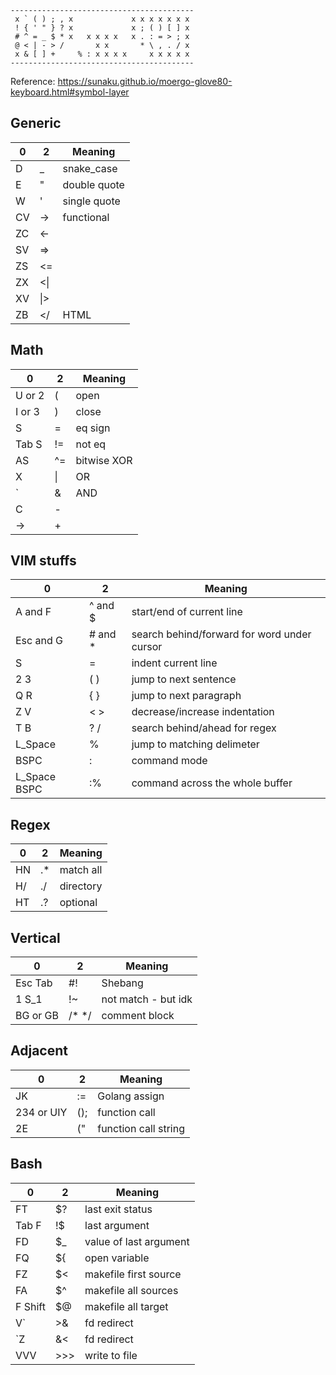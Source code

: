 ```
-----------------------------------------
 x ` ( ) ; , x             x x x x x x x
 ! { ' " } ? x             x ; ( ) [ ] x
 # ^ = _ $ * x   x x x x   x . : = > ; x
 @ < | - > /       x x       * \ , . / x
 x & [ ] +     % : x x x x     x x x x x
-----------------------------------------
```
Reference: https://sunaku.github.io/moergo-glove80-keyboard.html#symbol-layer

## Generic

| 0 | 2 | Meaning | 
| --- | --- | --- |
| D  | _ | snake_case |
| E |  " | double quote |
| W |  ' | single quote  |
| CV | -> | functional |
| ZC | <- ||
| SV | => ||
| ZS | <= ||
| ZX | <\| || 
| XV | \|> ||
| ZB | </ | HTML |

## Math

| 0 | 2 | Meaning | 
| --- | --- | --- |
| U or 2 | (  | open |
| I or 3 | )  | close |
| S  | = | eq sign | 
| Tab S | != | not eq |
| AS | ^= | bitwise XOR |
| X | \| | OR |
| ` | & | AND |
| C  | -  |  |
| → | + |  |
  
## VIM stuffs

| 0 | 2 | Meaning |
| --- | --- | --- | 
| A and F | ^ and $ | start/end of current line |
| Esc and G | # and * | search behind/forward for word under cursor |
| S | = | indent current line |
| 2 3 | ( ) | jump to next sentence |
| Q R | { } | jump to next paragraph |
| Z V | < > | decrease/increase indentation |
| T B | ? / | search behind/ahead for regex |
| L_Space | % | jump to matching delimeter |
| BSPC | : | command mode |
| L_Space BSPC | :% | command across the whole buffer |

## Regex

| 0 | 2 | Meaning |
| --- | --- | --- | 
| HN | .* | match all |
| H/ | ./ | directory |
| HT | .? | optional |

## Vertical

| 0 | 2 | Meaning |
| --- | --- | --- | 
| Esc Tab | #! | Shebang |
| 1 S_1 | !~ | not match - but idk |
| BG or GB | /* */ | comment block |

## Adjacent 

| 0 | 2 | Meaning |
| --- | --- | --- | 
| JK | := | Golang assign |
| 234 or UIY | (); | function call |
| 2E | (" | function call string |

## Bash

| 0 | 2 | Meaning |
| --- | --- | --- | 
| FT | $? | last exit status |
| Tab F | !$ | last argument |
| FD | $_ | value of last argument |
| FQ | ${ | open variable |
| FZ | $< | makefile first source |
| FA | $^ | makefile all sources |
| F Shift | $@ | makefile all target |
| V` | >& | fd redirect |
| `Z | &< | fd redirect |
| VVV | >>> | write to file |
